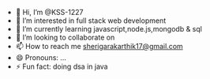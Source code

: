 - 👋 Hi, I’m @KSS-1227
- 👀 I’m interested in full stack web development
- 🌱 I’m currently learning javascript,node.js,mongodb & sql
- 💞️ I’m looking to collaborate on 
- 📫 How to reach me sherigarakarthik17@gmail.com
- 😄 Pronouns: ...
- ⚡ Fun fact: doing dsa in java 

<!---
KSS-1227/KSS-1227 is a ✨ special ✨ repository because its `README.md` (this file) appears on your GitHub profile.
You can click the Preview link to take a look at your changes.
--->
